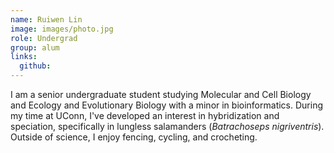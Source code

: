 ```yaml
---
name: Ruiwen Lin
image: images/photo.jpg
role: Undergrad
group: alum
links:
  github:
---
```


I am a senior undergraduate student studying Molecular and Cell Biology and Ecology and Evolutionary Biology with a minor in bioinformatics. During my time at UConn, I've developed an interest in hybridization and speciation, specifically in lungless salamanders (<i>Batrachoseps nigriventris</i>). 
Outside of science, I enjoy fencing, cycling, and crocheting.
